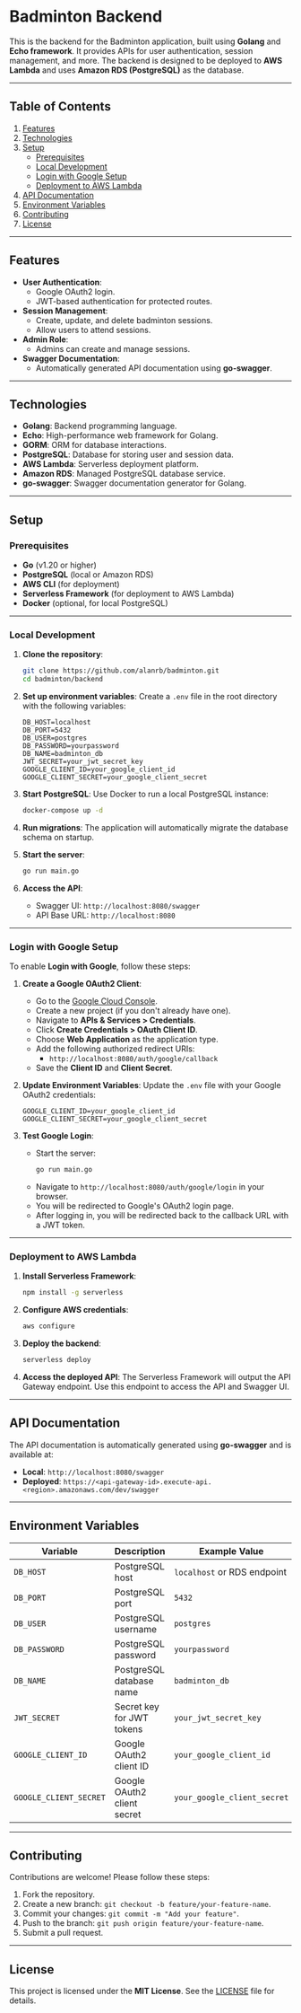 # Badminton Backend

This is the backend for the Badminton application, built using **Golang** and **Echo framework**. It provides APIs for user authentication, session management, and more. The backend is designed to be deployed to **AWS Lambda** and uses **Amazon RDS (PostgreSQL)** as the database.

---

## Table of Contents

1. [Features](#features)
2. [Technologies](#technologies)
3. [Setup](#setup)
   - [Prerequisites](#prerequisites)
   - [Local Development](#local-development)
   - [Login with Google Setup](#login-with-google-setup)
   - [Deployment to AWS Lambda](#deployment-to-aws-lambda)
4. [API Documentation](#api-documentation)
5. [Environment Variables](#environment-variables)
6. [Contributing](#contributing)
7. [License](#license)

---

## Features

- **User Authentication**:
  - Google OAuth2 login.
  - JWT-based authentication for protected routes.
- **Session Management**:
  - Create, update, and delete badminton sessions.
  - Allow users to attend sessions.
- **Admin Role**:
  - Admins can create and manage sessions.
- **Swagger Documentation**:
  - Automatically generated API documentation using **go-swagger**.

---

## Technologies

- **Golang**: Backend programming language.
- **Echo**: High-performance web framework for Golang.
- **GORM**: ORM for database interactions.
- **PostgreSQL**: Database for storing user and session data.
- **AWS Lambda**: Serverless deployment platform.
- **Amazon RDS**: Managed PostgreSQL database service.
- **go-swagger**: Swagger documentation generator for Golang.

---

## Setup

### Prerequisites

- **Go** (v1.20 or higher)
- **PostgreSQL** (local or Amazon RDS)
- **AWS CLI** (for deployment)
- **Serverless Framework** (for deployment to AWS Lambda)
- **Docker** (optional, for local PostgreSQL)

---

### Local Development

1. **Clone the repository**:
   ```bash
   git clone https://github.com/alanrb/badminton.git
   cd badminton/backend
   ```

2. **Set up environment variables**:
   Create a `.env` file in the root directory with the following variables:
   ```env
   DB_HOST=localhost
   DB_PORT=5432
   DB_USER=postgres
   DB_PASSWORD=yourpassword
   DB_NAME=badminton_db
   JWT_SECRET=your_jwt_secret_key
   GOOGLE_CLIENT_ID=your_google_client_id
   GOOGLE_CLIENT_SECRET=your_google_client_secret
   ```

3. **Start PostgreSQL**:
   Use Docker to run a local PostgreSQL instance:
   ```bash
   docker-compose up -d
   ```

4. **Run migrations**:
   The application will automatically migrate the database schema on startup.

5. **Start the server**:
   ```bash
   go run main.go
   ```

6. **Access the API**:
   - Swagger UI: `http://localhost:8080/swagger`
   - API Base URL: `http://localhost:8080`

---

### Login with Google Setup

To enable **Login with Google**, follow these steps:

1. **Create a Google OAuth2 Client**:
   - Go to the [Google Cloud Console](https://console.cloud.google.com/).
   - Create a new project (if you don't already have one).
   - Navigate to **APIs & Services > Credentials**.
   - Click **Create Credentials > OAuth Client ID**.
   - Choose **Web Application** as the application type.
   - Add the following authorized redirect URIs:
     - `http://localhost:8080/auth/google/callback`
   - Save the **Client ID** and **Client Secret**.

2. **Update Environment Variables**:
   Update the `.env` file with your Google OAuth2 credentials:
   ```env
   GOOGLE_CLIENT_ID=your_google_client_id
   GOOGLE_CLIENT_SECRET=your_google_client_secret
   ```

3. **Test Google Login**:
   - Start the server:
     ```bash
     go run main.go
     ```
   - Navigate to `http://localhost:8080/auth/google/login` in your browser.
   - You will be redirected to Google's OAuth2 login page.
   - After logging in, you will be redirected back to the callback URL with a JWT token.

---

### Deployment to AWS Lambda

1. **Install Serverless Framework**:
   ```bash
   npm install -g serverless
   ```

2. **Configure AWS credentials**:
   ```bash
   aws configure
   ```

3. **Deploy the backend**:
   ```bash
   serverless deploy
   ```

4. **Access the deployed API**:
   The Serverless Framework will output the API Gateway endpoint. Use this endpoint to access the API and Swagger UI.

---

## API Documentation

The API documentation is automatically generated using **go-swagger** and is available at:
- **Local**: `http://localhost:8080/swagger`
- **Deployed**: `https://<api-gateway-id>.execute-api.<region>.amazonaws.com/dev/swagger`

---

## Environment Variables

| Variable            | Description                          | Example Value                |
|---------------------|--------------------------------------|------------------------------|
| `DB_HOST`           | PostgreSQL host                      | `localhost` or RDS endpoint  |
| `DB_PORT`           | PostgreSQL port                      | `5432`                       |
| `DB_USER`           | PostgreSQL username                  | `postgres`                   |
| `DB_PASSWORD`       | PostgreSQL password                  | `yourpassword`               |
| `DB_NAME`           | PostgreSQL database name             | `badminton_db`               |
| `JWT_SECRET`        | Secret key for JWT tokens            | `your_jwt_secret_key`        |
| `GOOGLE_CLIENT_ID`  | Google OAuth2 client ID              | `your_google_client_id`      |
| `GOOGLE_CLIENT_SECRET` | Google OAuth2 client secret       | `your_google_client_secret`  |

---

## Contributing

Contributions are welcome! Please follow these steps:

1. Fork the repository.
2. Create a new branch: `git checkout -b feature/your-feature-name`.
3. Commit your changes: `git commit -m "Add your feature"`.
4. Push to the branch: `git push origin feature/your-feature-name`.
5. Submit a pull request.

---

## License

This project is licensed under the **MIT License**. See the [LICENSE](LICENSE) file for details.
